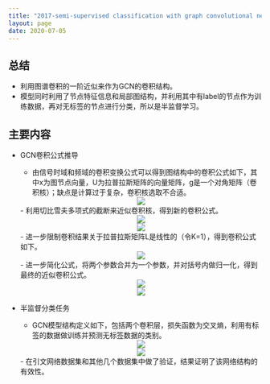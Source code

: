 ```yaml
---
title: "2017-semi-supervised classification with graph convolutional networks"
layout: page
date: 2020-07-05
---
```


## 总结

- 利用图谱卷积的一阶近似来作为GCN的卷积结构。
- 模型同时利用了节点特征信息和局部图结构，并利用其中有label的节点作为训练数据，再对无标签的节点进行分类，所以是半监督学习。

 
## 主要内容

- GCN卷积公式推导
    - 由信号时域和频域的卷积变换公式可以得到图结构中的卷积公式如下，其中x为图节点向量，U为拉普拉斯矩阵的向量矩阵，g是一个对角矩阵（卷积核）；缺点是计算过于复杂，卷积核选取不合适。
    <div style="text-align: center"><img src="/wiki/attach/images/GCN-01.png" style="max-width:200px"></div>
    - 利用切比雪夫多项式的截断来近似卷积核，得到新的卷积公式。
    <div style="text-align: center"><img src="/wiki/attach/images/GCN-02.png" style="max-width:200px"></div>
    <div style="text-align: center"><img src="/wiki/attach/images/GCN-03.png" style="max-width:200px"></div>
    - 进一步限制卷积结果关于拉普拉斯矩阵L是线性的（令K=1），得到卷积公式如下。
    <div style="text-align: center"><img src="/wiki/attach/images/GCN-04.png" style="max-width:500px"></div>
    - 进一步简化公式，将两个参数合并为一个参数，并对括号内做归一化，得到最终的近似卷积公式。
    <div style="text-align: center"><img src="/wiki/attach/images/GCN-05.png" style="max-width:200px"></div>
    <div style="text-align: center"><img src="/wiki/attach/images/GCN-06.png" style="max-width:200px"></div>
    
- 半监督分类任务
    - GCN模型结构定义如下，包括两个卷积层，损失函数为交叉熵，利用有标签的数据做训练并预测无标签数据的类别。
    <div style="text-align: center"><img src="/wiki/attach/images/GCN-07.png" style="max-width:400px"></div>
    <div style="text-align: center"><img src="/wiki/attach/images/GCN-08.png" style="max-width:600px"></div>
    - 在引文网络数据集和其他几个数据集中做了验证，结果证明了该网络结构的有效性。